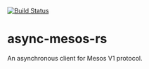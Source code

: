 [![Build
Status](https://travis-ci.org/jeschkies/async-mesos-rs.svg?branch=master)](https://travis-ci.org/jeschkies/async-mesos-rs)

# async-mesos-rs
An asynchronous client for Mesos V1 protocol.
